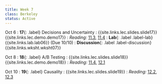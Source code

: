 ```yaml
---
title: Week 7
class: Berkeley
status: Active
---
```


Oct 6
: **17**{: .label} Decisions and Uncertainty
    : {{site.links.lec.slides.slide17}} {{site.links.lec.demo.demo17}}
: _Reading:_ [11.3](https://inferentialthinking.com/chapters/11/3/Decisions_and_Uncertainty.html), [11.4](https://inferentialthinking.com/chapters/11/4/Error_Probabilities.html)
: **Lab**{: .label .label-lab} {{site.links.lab.lab06}} (Due 10/10)
: **Discussion**{: .label .label-discussion} {{site.links.wksht.wksht07}}

Oct 8
: **18**{: .label} A/B Testing
    : {{site.links.lec.slides.slide18}} {{site.links.lec.demo.demo18}}
: _Reading:_ [11.4](https://inferentialthinking.com/chapters/11/4/Error_Probabilities.html), [12.1](https://inferentialthinking.com/chapters/12/1/AB_Testing.html)


Oct 10
: **19**{: .label} Causality
    : {{site.links.lec.slides.slide19}} <!--{{site.links.lec.demo.demo19}}-->
: _Reading:_ [12.2](https://inferentialthinking.com/chapters/12/2/Causality.html), [12.3](https://inferentialthinking.com/chapters/12/3/Deflategate.html)